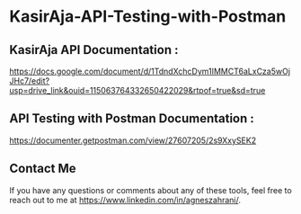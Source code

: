 # KasirAja-API-Testing-with-Postman

## KasirAja API Documentation :
https://docs.google.com/document/d/1TdndXchcDym1IMMCT6aLxCza5wOjJHc7/edit?usp=drive_link&ouid=115063764332650422029&rtpof=true&sd=true


## API Testing with Postman Documentation : 
https://documenter.getpostman.com/view/27607205/2s9XxySEK2


## Contact Me
If you have any questions or comments about any of these tools, feel free to reach out to me at https://www.linkedin.com/in/agneszahrani/.